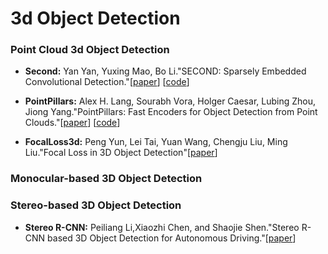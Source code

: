 # 3d Object Detection

### Point Cloud 3d Object Detection
* **Second:** Yan Yan, Yuxing Mao, Bo Li."SECOND: Sparsely Embedded Convolutional Detection."[[paper](https://pdfs.semanticscholar.org/5125/a16039cabc6320c908a4764f32596e018ad3.pdf)] [[code](https://github.com/traveller59/second.pytorch)]
* **PointPillars:** Alex H. Lang, Sourabh Vora, Holger Caesar, Lubing Zhou, Jiong Yang."PointPillars: Fast Encoders for Object Detection from Point Clouds."[[paper](https://arxiv.org/pdf/1812.05784.pdf)] [[code](https://github.com/nutonomy/second.pytorch)]

* **FocalLoss3d:** Peng Yun, Lei Tai, Yuan Wang, Chengju Liu, Ming Liu."Focal Loss in 3D Object Detection"[[paper](https://arxiv.org/pdf/1809.06065.pdf)]


### Monocular-based 3D Object Detection





### Stereo-based 3D Object Detection

* **Stereo R-CNN:** Peiliang Li,Xiaozhi Chen, and Shaojie Shen."Stereo R-CNN based 3D Object Detection for Autonomous Driving."[[paper](https://arxiv.org/pdf/1902.09738.pdf)]
